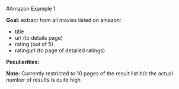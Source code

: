 #Amazon Example 1

**Goal:** extract from all movies listed on amazon:
*   title
*   url (to details page)
*   rating (out of 5)
*   ratingurl (to page of detailed ratings)

**Peculiarities:** 

**Note:** Currently restricted to 10 pages of the result list b/c the actual number of results is quite high
